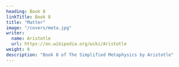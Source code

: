 ```yaml
---
heading: Book 8
linkTitle: Book 8
title: "Matter"
image: "/covers/meta.jpg"
writer:
  name: Aristotle 
  url: https://en.wikipedia.org/wiki/Aristotle
weight: 8
description: "Book 8 of The Simplified Metaphysics by Aristotle"
---
```


